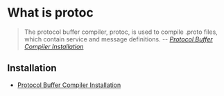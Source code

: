 # What is protoc

> The protocol buffer compiler, protoc, is used to compile .proto files, which contain service and message definitions.
> -- *[Protocol Buffer Compiler Installation]*


## Installation

- [Protocol Buffer Compiler Installation]

[Protocol Buffer Compiler Installation]: https://grpc.io/docs/protoc-installation/
